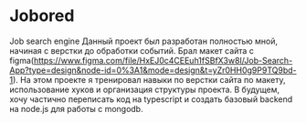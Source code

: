 # Jobored
Job search engine
Данный проект был разработан полностью мной, начиная с верстки до обработки событий. Брал макет сайта с figma(https://www.figma.com/file/HxEJ0c4CEEuh1fSBfX3w8I/Job-Search-App?type=design&node-id=0%3A1&mode=design&t=yZr0HH0g9P9TQ9bd-1). 
На этом проекте я тренировал навыки по верстки сайта по макету, использование хуков и организация структуры проекта. В будущем, хочу частично переписать код на typescript и создать базовый backend на node.js для работы с mongodb.

